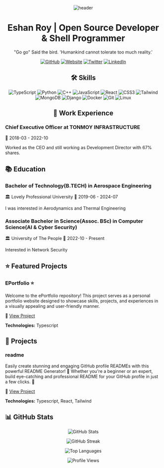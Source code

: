 <div align="center">
  <img src="https://capsule-render.vercel.app/api?type=waving&color=gradient&height=200&section=header&text=&fontSize=50&fontAlignY=35&desc=&descAlignY=50" alt="header"/>
</div>

<h1 align="center"> Eshan Roy | Open Source Developer & Shell Programmer </h1>

<p align="center"> "Go go" Said the bird. 'Humankind cannot tolerate too much reality.' </p>

<div align="center">

[![GitHub](https://img.shields.io/badge/GitHub-181717?style=for-the-badge&logo=github)](https://github.com/eshanized) [![Website](https://img.shields.io/badge/Website-4CAF50?style=for-the-badge&logo=globe)](https://dev.to/eshanized) [![Twitter](https://img.shields.io/badge/Twitter-1DA1F2?style=for-the-badge&logo=twitter)](https://twitter.com/eshanized) [![LinkedIn](https://img.shields.io/badge/LinkedIn-0A66C2?style=for-the-badge&logo=linkedin)](https://linkedin.com/in/eshanized)

</div>

<h2 align="center"> 🛠 Skills </h2>

<div align="center">

![TypeScript](https://img.shields.io/badge/TypeScript-007ACC?style=for-the-badge&logo=typescript&logoColor=white) ![Python](https://img.shields.io/badge/Python-3776AB?style=for-the-badge&logo=python&logoColor=white) ![C++](https://img.shields.io/badge/C++-555555?style=for-the-badge&logo=c++&logoColor=white) ![JavaScript](https://img.shields.io/badge/JavaScript-F7DF1E?style=for-the-badge&logo=javascript&logoColor=white) ![React](https://img.shields.io/badge/React-61DAFB?style=for-the-badge&logo=react&logoColor=white) ![CSS3](https://img.shields.io/badge/CSS3-555555?style=for-the-badge&logo=css3&logoColor=white) ![Tailwind](https://img.shields.io/badge/Tailwind-555555?style=for-the-badge&logo=tailwind&logoColor=white) ![MongoDB](https://img.shields.io/badge/MongoDB-555555?style=for-the-badge&logo=mongodb&logoColor=white) ![Django](https://img.shields.io/badge/Django-555555?style=for-the-badge&logo=django&logoColor=white) ![Docker](https://img.shields.io/badge/Docker-2496ED?style=for-the-badge&logo=docker&logoColor=white) ![Git](https://img.shields.io/badge/Git-555555?style=for-the-badge&logo=git&logoColor=white) ![Linux](https://img.shields.io/badge/Linux-555555?style=for-the-badge&logo=linux&logoColor=white)

</div>

<h2 align="center"> 💼 Work Experience </h2>

### Chief Executive Officer at TONMOY INFRASTRUCTURE
📅 2018-03 - 2022-10

Worked as the CEO and still working as Development Director with 67% shares.



## 📚 Education

### Bachelor of Technology(B.TECH) in Aerospace Engineering
🏛 Lovely Professional University
📅 2019-06 - 2024-07

I was interested in Aerodynamics and Thermal Engineering

### Associate Bachelor in Science(Assoc. BSc) in Computer Science(AI & Cyber Security)
🏛 University of The People
📅 2022-10 - Present

Interested in Network Security

## ⭐ Featured Projects

### EPortfolio ⭐
Welcome to the ePortfolio repository! This project serves as a personal portfolio website designed to showcase skills, projects, and experiences in a visually appealing and user-friendly manner.

🔗 [View Project](https://github.com/eshanized/eportfolio)

**Technologies:** Typescript

## 🚀 Projects

### readme 
Easily create stunning and engaging GitHub profile READMEs with this powerful README Generator! 🚀 Whether you're a beginner or an expert, build eye-catching and professional README for your GitHub profile in just a few clicks. 🎨

🔗 [View Project](https://github.com/eshanized/readme)

**Technologies:** Typescript, React, Tailwind

## 📊 GitHub Stats

<div align="center">

![GitHub Stats](https://github-readme-stats.vercel.app/api?username=eshanized&show_icons=true&theme=nord)

![GitHub Streak](https://github-readme-streak-stats.herokuapp.com/?user=eshanized&theme=nord)

![Top Languages](https://github-readme-stats.vercel.app/api/top-langs/?username=eshanized&layout=compact&theme=nord)

![Profile Views](https://komarev.com/ghpvc/?username=eshanized&color=#6495ed&style=for-the-badge)

</div>
